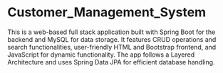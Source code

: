 # Customer_Management_System
This is a web-based full stack application built with Spring Boot for the backend and MySQL for data storage. It features CRUD operations and search functionalities, user-friendly HTML and Bootstrap frontend, and JavaScript for dynamic functionality. The app follows a Layered Architecture and uses Spring Data JPA for efficient database handling.
